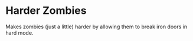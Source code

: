 # Harder Zombies

Makes zombies (just a little) harder by allowing them to break iron doors in hard mode.